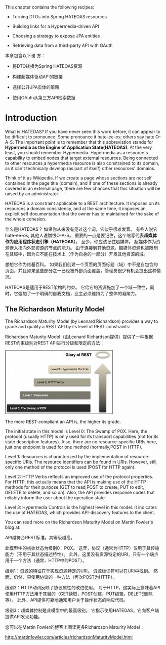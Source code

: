 This chapter contains the following recipes:

* Turning DTOs into Spring HATEOAS resources

* Building links for a Hypermedia-driven API

* Choosing a strategy to expose JPA entities

* Retrieving data from a third-party API with OAuth

本章包含以下谱 方：

* 将DTO转换为Spring HATEOAS资源

* 构建超媒体驱动API的链接

* 选择公开JPA实体的策略

* 使用OAuth从第三方API检索数据



# Introduction

What is HATEOAS? If you have never seen this word before, it can appear to be difficult to pronounce. Some pronounce it hate-ee-os; others say hate O-A-S. The important point is to remember that this abbreviation stands for **Hypermedia as the Engine of Application State\(HATEOAS\)**. At the very least, you should remember Hypermedia. Hypermedia as a resource's capability to embed nodes that target external resources. Being connected to other resources,a hypermedia resource is also constrained to its domain, as it can't technically develop \(as part of itself\) other resources' domains.

Think of it as Wikipedia. If we create a page whose sections are not self contained in the page title \(domain\), and if one of these sections is already covered in an external page, there are few chances that this situation will be raised by an administrator.

HATEOAS is a constraint applicable to a REST architecture. It imposes on its resources a domain consistency, and at the same time, it imposes an explicit self documentation that the owner has to maintained for the sake of the whole cohesion.

什么是HATEOAS？ 如果你从来没有见过这个词，它似乎很难发音。 有些人说它hate-ee-os; 其他人说憎恨O-A-S。 重要的一点是要记住，这个缩写代表**超媒体作为应用程序状态引擎（HATEOAS）**。 至少，你应该记住超媒体。 超媒体作为资源嵌入指向外部资源的节点的能力。 由于连接到其他资源，超媒体资源也被限制在其域中，因为它不能在技术上（作为自身的一部分）开发其他资源的域。

想想它作为维基百科。 如果我们创建一个页面的页面标题（域）中不是自包含的页面，并且如果这些部分之一已经被外部页面覆盖，管理员很少有机会提出这种情况。

HATEOAS是适用于REST架构的约束。 它给它的资源施加了一个域一致性，同时，它强加了一个明确的自我文档，业主必须维持为了整体的凝聚力。

## The Richardson Maturity Model

The Richardson Maturity Model \(by Leonard Richardson\) provides a way to grade and qualify a REST API by its level of REST constraints:

Richardson Maturity Model（由Leonard Richardson提供）提供了一种根据REST约束级别对REST API进行分级和限定的方法：

![](/assets/103.png)

The more REST-compliant an API is, the higher its grade.

The initial state in this model is Level 0: The Swamp of POX. Here, the protocol \(usually HTTP\) is only used for its transport capabilities \(not for its state description features\). Also, there are no resource-specific URIs here, just one endpoint is used for one method \(normally,POST in HTTP\).

Level 1: Resources is characterized by the implementation of resource-specific URIs. The resource identifiers can be found in URIs. However, still, only one method of the protocol is used \(POST for HTTP again\).

Level 2: HTTP Verbs reflects an improved use of the protocol properties. For HTTP, this actually means that the API is making use of the HTTP methods for their purpose \(GET to read,POST to create, PUT to edit, DELETE to delete, and so on\). Also, the API provides response codes that reliably inform the user about the operation state.

Level 3: Hypermedia Controls is the highest level in this model. It indicates the use of HATEOAS, which provides API-discovery features to the client.

You can read more on the Richardson Maturity Model on Martin Fowler's blog at:

API越符合REST标准，其等级越高。

此模型中的初始状态为级别0：POX。 这里，协议（通常为HTTP）仅用于其传输能力（不用于其状态描述特性）。 此外，这里没有资源特定的URI，只有一个端点用于一个方法（通常，HTTP中的POST）。

级别1：资源的特征在于实现资源特定的URI。 资源标识符可以在URI中找到。 然而，仍然，只使用协议的一种方法（再次POST为HTTP）。

级别2：HTTP动词反映了协议属性的改进使用。 对于HTTP，这实际上意味着API使用HTTP方法用于其目的（GET读取，POST创建，PUT编辑，DELETE删除等）。 此外，API提供可靠地通知用户关于操作状态的响应代码。

级别3：超媒体控制是此模型中的最高级别。 它指示使用HATEOAS，它向客户端提供API发现功能。

您可以在Martin Fowler的博客上阅读更多Richardson Maturity Model：

http://martinfowler.com/articles/richardsonMaturityModel.html

  


